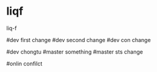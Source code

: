 # liqf
liq-f

#dev  first change
#dev   second change
#dev  con change

#dev  chongtu
#master something
#master sts change

#onlin confilct

